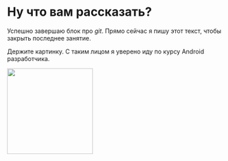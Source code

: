 # Ну что вам рассказать?

Успешно завершаю блок про _git_. Прямо сейчас я пишу этот текст, чтобы закрыть последнее занятие.

Держите картинку. С таким лицом я уверено иду по курсу Android разработчика.

<image src="pepecool.jpg" alt="" width="200"/>
